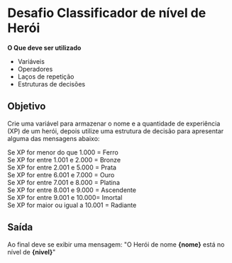 # Desafio Classificador de nível de Herói

**O Que deve ser utilizado**

- Variáveis
- Operadores
- Laços de repetição
- Estruturas de decisões

## Objetivo

Crie uma variável para armazenar o nome e a quantidade de experiência (XP) de um herói, depois utilize uma estrutura de decisão para apresentar alguma das mensagens abaixo:

Se XP for menor do que 1.000 = Ferro <br/>
Se XP for entre 1.001 e 2.000 = Bronze  <br/>
Se XP for entre 2.001 e 5.000 = Prata  <br/>
Se XP for entre 6.001 e 7.000 = Ouro   <br/>
Se XP for entre 7.001 e 8.000 = Platina  <br/>
Se XP for entre 8.001 e 9.000 = Ascendente  <br/>
Se XP for entre 9.001 e 10.000= Imortal  <br/>
Se XP for maior ou igual a 10.001 = Radiante  <br/>

## Saída

Ao final deve se exibir uma mensagem:
"O Herói de nome **{nome}** está no nível de **{nivel}**"
